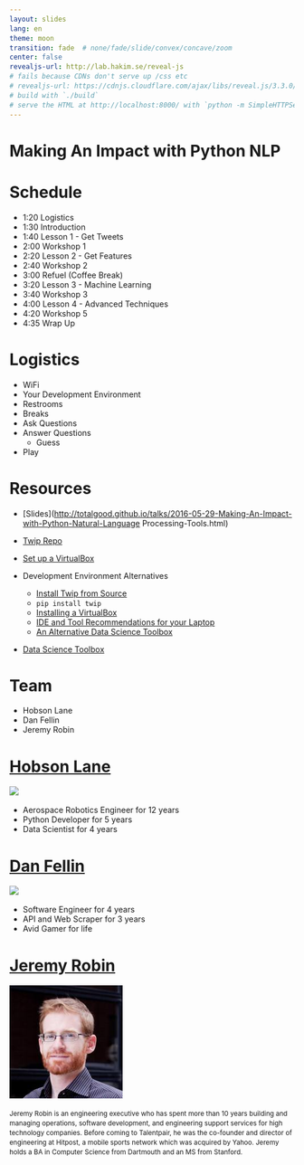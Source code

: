 ```yaml
---
layout: slides
lang: en
theme: moon
transition: fade  # none/fade/slide/convex/concave/zoom
center: false
revealjs-url: http://lab.hakim.se/reveal-js
# fails because CDNs don't serve up /css etc
# revealjs-url: https://cdnjs.cloudflare.com/ajax/libs/reveal.js/3.3.0/js/reveal.min.js
# build with `./build`
# serve the HTML at http://localhost:8000/ with `python -m SimpleHTTPServer`
---
```



# Making An Impact with Python NLP


# Schedule

- 1:20 Logistics
- 1:30 Introduction
- 1:40 Lesson 1 - Get Tweets
- 2:00 Workshop 1
- 2:20 Lesson 2 - Get Features 
- 2:40 Workshop 2
- 3:00 Refuel (Coffee Break)
- 3:20 Lesson 3 - Machine Learning
- 3:40 Workshop 3
- 4:00 Lesson 4 - Advanced Techniques
- 4:20 Workshop 5
- 4:35 Wrap Up


# Logistics

- WiFi
- Your Development Environment
- Restrooms
- Breaks
- Ask Questions
- Answer Questions
    - Guess
- Play


# Resources

- [Slides](http://totalgood.github.io/talks/2016-05-29-Making-An-Impact-with-Python-Natural-Language Processing-Tools.html)
- [Twip Repo](https://github.com/totalgood/twip)
- [Set up a VirtualBox](https://github.com/talentpair/puppet-python-nlp-tools)
- Development Environment Alternatives
    - [Install Twip from Source](https://github.com/totalgood/twip/install.md#install)
    - `pip install twip`
    - [Installing a VirtualBox](https://github.com/talentpair/puppet-python-nlp-tools)
    - [IDE and Tool Recommendations for your Laptop](https://github.com/hackoregon/hack-university-machine-learning/blob/master/docs/install.md#install)
    - [An Alternative Data Science Toolbox](http://datasciencetoolbox.org/)

- [Data Science Toolbox](http://datasciencetoolbox.org/)


# Team

- Hobson Lane
- Dan Fellin
- Jeremy Robin


# [Hobson Lane](//www.linkedin.com/in/hobsonlane)

<img src="/twip/docs/images/hobson-lane.jpg">

- Aerospace Robotics Engineer for 12 years
- Python Developer for 5 years
- Data Scientist for 4 years


# [Dan Fellin](//www.linkedin.com/in/dan-fellin-611637b6)

<img src="/twip/docs/images/dan-fellin.jpg">

- Software Engineer for 4 years
- API and Web Scraper for 3 years
- Avid Gamer for life


# [Jeremy Robin](//www.linkedin.com/in/jeremyrobin)

<img src="../images/jeremy-robin.jpg">

<small>Jeremy Robin is an engineering executive who has spent more than 10 years building and managing operations, software development, and engineering support services for high technology companies. Before coming to Talentpair, he was the co-founder and director of engineering at Hitpost, a mobile sports network which was acquired by Yahoo. Jeremy holds a BA in Computer Science from Dartmouth and an MS from Stanford.</small>

